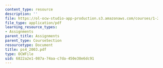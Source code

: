 ```yaml
---
content_type: resource
description: ''
file: https://ol-ocw-studio-app-production.s3.amazonaws.com/courses/1-224j-carrier-systems-fall-2003/6822a2e1087a74aac7da450e38e6dc91_ps4_2003.pdf
file_type: application/pdf
learning_resource_types:
- Assignments
parent_title: Assignments
parent_type: CourseSection
resourcetype: Document
title: ps4_2003.pdf
type: OCWFile
uid: 6822a2e1-087a-74aa-c7da-450e38e6dc91
---
```

